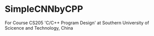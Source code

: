 # SimpleCNNbyCPP
For Course CS205 'C/C++ Program Design' at Southern University of Scicence and Technology, China

